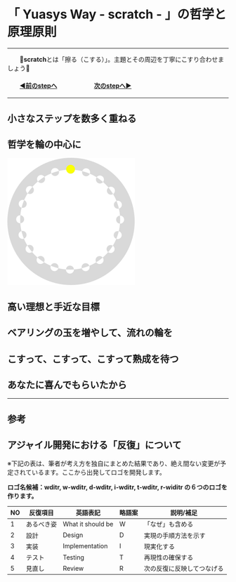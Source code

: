 # 「 Yuasys Way - scratch - 」の哲学と原理原則

---
&emsp;&emsp;📌<b>scratch</b>とは「擦る（こする）」。主題とその周辺を丁寧にこすり合わせましょう📌
#### &emsp;&emsp;[◀️前のstepへ](https://github.com/yuasys/scratch001/tree/main#readme)&emsp;&emsp;&emsp;&emsp;&emsp;&emsp;[次のstepへ▶️](https://github.com/yuasys/scratch001/tree/main/001#readme)
---
## 小さなステップを数多く重ねる

## 哲学を輪の中心に

![哲学](https://raw.githubusercontent.com/yuasys/scratch001/560d8b798695c8d5e09357fc44b04878be9644c8/images/Tetsugaku.svg)

## 高い理想と手近な目標

## ベアリングの玉を増やして、流れの輪を

## こすって、こすって、こすって熟成を待つ

## あなたに喜んでもらいたから

---
参考
---

## アジャイル開発における「反復」について

※下記の表は、筆者が考え方を独自にまとめた結果であり、絶え間ない変更が予定されているます。ここから出発してロゴを開発します。  

<b>ロゴ名候補：wditr, w-wditr, d-wditr, i-wditr, t-wditr, r-widitr の６つのロゴを作ります。</b>

|NO|反復項目|英語表記|略語案|説明/補足|
|----|----|----|----|----|
|1|あるべき姿|What it should be|W|「なぜ」も含める|
|2|設計|Design|D|実現の手順方法を示す|
|3|実装|Implementation|I|現実化する|
|4|テスト|Testing|T|再現性の確保する|
|5|見直し|Review|R|次の反復に反映してつなげる|

